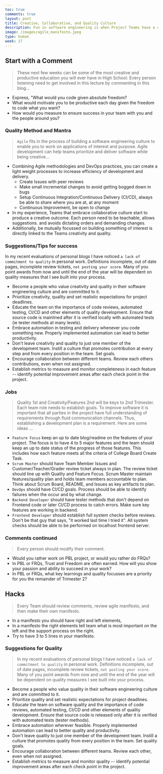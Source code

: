 ```yaml
---
toc: true
comments: true
layout: post
title: Creative, Collaborative, and Quality Culture
description: Fun in software engineering is when Project Teams have a collaborative culture.  My favorite project inside a company have been when the division is not accountable for Profit and Loss P&L.  Education can create a lot of those elements, you learn freely, only accountability is graded.
image: /images/agile_manifesto.jpeg
type: human
week: 17
---
```


## Start with a Comment
> These next few weeks can be some of the most creative and productive education you will ever have in High School.  Every person listening need to get involved in this lecture by commenting in this blog...
- Express, "What would you code given absolute freedom?
- What would motivate you to be productive each day given the freedom to code what you want?
- How would you measure to ensure success in your team with you and the people around you?


### Quality Method and Mantra
> `Agile` fits in the process of building a software engineering culture to enable you to work on applications of interest and purpose. Agile development can help teams prioritize and deliver software while being creative...
- Combining Agile methodologies and DevOps practices, you can create a light weight processes to increase efficiency of development and delivery.
    - Create Issues with peer reviews 
    - Make small incremental changes to avoid getting bogged down in bugs
    - Setup Continuous Integration/Continuous Delivery (CI/CD), always be able to share where you are at, at any moment 
    - Continuous Improvement, be open to change
- In my experience, Teams that embrace collaborative culture start to produce a creative outcome.  Each person need to be teachable, allows suggestions. and avoids dictating orders and demanding changes. 
- Additionally, be mutually focussed on building something of interest is directly linked to the Teams creativity and quality. 


### Suggestions/Tips for success
In my recent evaluations of personal blogs I have noticed `a lack of commitment to quality` in personal work.  Definitions incomplete, out of date pages, incomplete review tickets, `not posting your score`.  Many of you point awards from now and until the end of the year will be dependent on quality measures that I see built into your process.
- Become a people who value creativity and quality in their software engineering culture and are committed to it.
- Prioritize creativity, quality and set realistic expectations for project deadlines.
- Educate the team on the importance of code reviews, automated testing, CI/CD and other elements of quality development. Ensure that source code is mainlined after it is verified locally with automated tests (ie tester methods at many levels).
- Embrace automation in testing and delivery whenever you code something new. Properly implemented automation can lead to better productivity.
- Don't leave creativity and quality to just one member of the development team. Instill a culture that promotes contribution at every step and from every position in the team.  Set goals.
- Encourage collaboration between different teams.  Review each others contributions, even when not assigned.
- Establish metrics to measure and monitor completeness in each feature -- identify potential improvement areas after each check point in the project.


### Jobs
> Quality 1st and Creativity/Features 2nd will be keys to 2nd Trimester.  Each team role needs to establish goals.  To improve software it is important that all parties in the project have full understanding of requirements through fluid communication channels.  Thus, establishing a development plan is a requirement.  Here are some ideas ...
- `Feature Focus` keep an up to date blog/readme on the features of your project.  The focus is to have 4 to 5 major features and the team should keep an up to date status of the progress of those features.  This includes how each feature meets all the criteria of College Board Create Task.  
- `Scrum Master` should have Team Member Issues and Customer/Teacher/Grader review ticket always in plan.  The review ticket should line up with Quality and Feature Focus.  Scrum Master maintain features/quality plan and holds team members accountable to plan.  Think about Scrum Board, README, and Issues as key artifacts to plan.
- `DevOps` should have CI/CD goals.  Process should be able to identify failures when the occur and by what change.
- `Backend Developer` should have tester methods that don't depend on Frontend code or later CI/CD process to catch errors.  Make sure key features are working in backend.
- `Frontend Developer` should establish full system checks before reviews.  Don't be that guy that says, "it worked last time I tried it".  All system checks should be able to be performed on localhost frontend server.


### Comments continued
> Every person should modify their comment.
- Would you rather work on PBL project, or would you rather do FRQs?
- In PBL or FRQs, Trust and Freedom are often earned. How will you show your passion and ability to succeed in your work?
- In PBL or FRQs, what key learnings and quality focusses are a priority for you the remainder of Trimester 2?


## Hacks
> Every Team should review comments, review agile manifesto, and then make their own manifesto.  
- In a manifesto you should have right and left elements, 
- In a manifesto the right elements tell team what is most important on the left and the support process on the right.
- Try to have 3 to 5 lines in your manifesto.


### Suggestions for Quality
> In my recent evaluations of personal blogs I have noticed `a lack of commitment to quality` in personal work.  Definitions incomplete, out of date pages, incomplete review tickets, `not posting your score`.  Many of you point awards from now and until the end of the year will be dependent on quality measures I see built into your process.
- Become a people who value quality in their software engineering culture and are committed to it.
- Prioritize quality and set realistic expectations for project deadlines.
- Educate the team on software quality and the importance of code reviews, automated testing, CI/CD and other elements of quality development. Ensure that source code is released only after it is verified with automated tests (tester methods).
- Embrace automation wherever feasible. Properly implemented automation can lead to better quality and productivity.
- Don't leave quality to just one member of the development team. Instill a culture that promotes quality from every position in the team.  Set quality goals.
- Encourage collaboration between different teams.  Review each other, even when not assigned.
- Establish metrics to measure and monitor quality -- identify potential improvement areas after each check point in the project.
